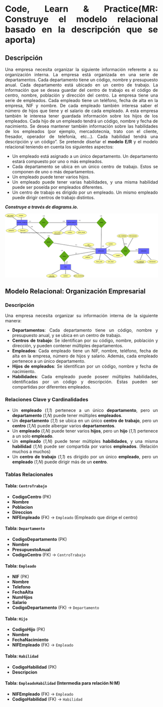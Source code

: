 <div align="justify">

# Code, Learn & Practice(MR: Construye el modelo relacional basado en la descripción que se aporta)

## Descripción

Una empresa necesita organizar la siguiente información referente a su organización interna.
La empresa está organizada en una serie de departamentos. Cada departamento tiene un
código, nombre y presupuesto anual. Cada departamento está ubicado en un centro de trabajo. La información que se desea guardar del centro de trabajo es el código de centro, nombre, población y dirección del centro.
La empresa tiene una serie de empleados. Cada empleado tiene un teléfono, fecha de
alta en la empresa, NIF y nombre. De cada empleado también interesa saber el número de hijos que tiene y el salario de cada empleado.
A esta empresa también le interesa tener guardada información sobre los hijos de los
empleados. Cada hijo de un empleado tendrá un código, nombre y fecha de nacimiento.
Se desea mantener también información sobre las habilidades de los empleados (por ejemplo, mercadotecnia, trato con el cliente, fresador, operador de telefonía, etc…). Cada
habilidad tendrá una descripción y un código”.
Se pretende diseñar el __modelo E/R__ y el modelo relacional teniendo en cuenta los siguientes aspectos:

- Un empleado está asignado a un único departamento. Un departamento estará compuesto por uno o más empleados.
- Cada departamento se ubica en un único centro de trabajo. Estos se componen de
uno o más departamentos.
- Un empleado puede tener varios hijos.
- Un empleado puede tener varias habilidades, y una misma habilidad puede ser
poseída por empleados diferentes.
- Un centro de trabajo es dirigido por un empleado. Un mismo empleado puede dirigir centros de trabajo distintos.

___Construye a través de diagrams.io.___
<div align="justify">

![EMPRESA](https://github.com/johnfredyrg1226/base_datos2/blob/main/tarea/tarea5/empresas.drawio.png)


## Modelo Relacional: Organización Empresarial

### Descripción

Una empresa necesita organizar su información interna de la siguiente manera:

- **Departamentos**: Cada departamento tiene un código, nombre y presupuesto anual, y se ubica en un centro de trabajo.
- **Centros de trabajo**: Se identifican por su código, nombre, población y dirección, y pueden contener múltiples departamentos.
- **Empleados**: Cada empleado tiene un NIF, nombre, teléfono, fecha de alta en la empresa, número de hijos y salario. Además, cada empleado pertenece a un único departamento.
- **Hijos de empleados**: Se identifican por un código, nombre y fecha de nacimiento.
- **Habilidades**: Cada empleado puede poseer múltiples habilidades, identificadas por un código y descripción. Estas pueden ser compartidas por diferentes empleados.

### Relaciones Clave y Cardinalidades

- Un **empleado** (*1,1*) pertenece a un único **departamento**, pero un **departamento** (*1,N*) puede tener múltiples **empleados**.
- Un **departamento** (*1,1*) se ubica en un único **centro de trabajo**, pero un **centro** (*1,N*) puede albergar varios **departamentos**.
- Un **empleado** (*1,N*) puede tener varios **hijos**, pero un **hijo** (*1,1*) pertenece a un solo **empleado**.
- Un **empleado** (*1,N*) puede tener múltiples **habilidades**, y una misma **habilidad** (*1,N*) puede ser compartida por varios **empleados**. (Relación muchos a muchos)
- Un **centro de trabajo** (*1,1*) es dirigido por un único **empleado**, pero un **empleado** (*1,N*) puede dirigir más de un **centro**.

### Tablas Relacionales

#### Tabla: `CentroTrabajo`
- **CodigoCentro** (PK)
- **Nombre**
- **Poblacion**
- **Direccion**
- **NIFEmpleado** (FK) → `Empleado` (Empleado que dirige el centro)

#### Tabla: `Departamento`
- **CodigoDepartamento** (PK)
- **Nombre**
- **PresupuestoAnual**
- **CodigoCentro** (FK) → `CentroTrabajo`

#### Tabla: `Empleado`
- **NIF** (PK)
- **Nombre**
- **Telefono**
- **FechaAlta**
- **NumHijos**
- **Salario**
- **CodigoDepartamento** (FK) → `Departamento`

#### Tabla: `Hijo`
- **CodigoHijo** (PK)
- **Nombre**
- **FechaNacimiento**
- **NIFEmpleado** (FK) → `Empleado`

#### Tabla: `Habilidad`
- **CodigoHabilidad** (PK)
- **Descripcion**

#### Tabla: `EmpleadoHabilidad` (Intermedia para relación N:M)
- **NIFEmpleado** (FK) → `Empleado`
- **CodigoHabilidad** (FK) → `Habilidad`
</div>